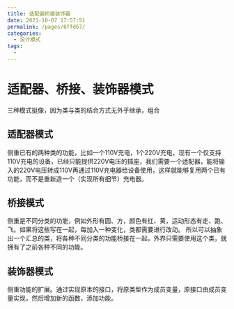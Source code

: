 ```yaml
---
title: 适配器桥接装饰器
date: 2021-10-07 17:57:51
permalink: /pages/6ffd67/
categories:
  - 设计模式
tags:
  - 
---
```

# 适配器、桥接、装饰器模式
三种模式挺像，因为类与类的结合方式无外乎继承，组合
## 适配器模式
侧重已有的两种类的功能，比如一个110V充电，1个220V充电，现有一个仅支持110V充电的设备，已经只能提供220V电压的插座，我们需要一个适配器，能将输入的220V电压转成110V再通过110V充电器给设备使用，这样就能够复用两个已有功能，而不是重新造一个（实现所有细节）充电器。
## 桥接模式
侧重是不同分类的功能，例如外形有圆、方，颜色有红、黄，运动形态有走、跑、飞。如果将这些写在一起，每加入一种变化，类都需要进行改动。
所以可以抽象出一个汇总的类，将各种不同分类的功能桥接在一起，外界只需要使用这个类，就拥有了之前各种不同的功能。

## 装饰器模式

侧重功能的扩展。通过实现原本的接口，将原类型作为成员变量，原接口由成员变量实现，然后增加新的函数，添加功能。